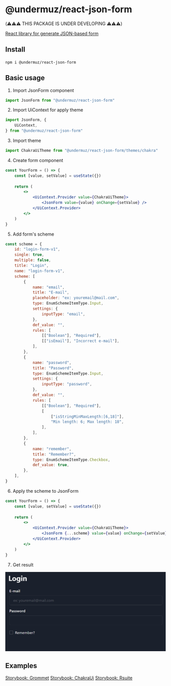 # @undermuz/react-json-form

(⚠️⚠️⚠️ THIS PACKAGE IS UNDER DEVELOPING ⚠️⚠️⚠️)

[React library for generate JSON-based form](https://www.npmjs.com/package/@undermuz/react-json-form)

## Install

`npm i @undermuz/react-json-form`

## Basic usage

1. Import JsonForm component

```jsx
import JsonForm from "@undermuz/react-json-form"
```

2. Import UiContext for apply theme

```jsx
import JsonForm, {
    UiContext,
} from "@undermuz/react-json-form"
```

3. Import theme

```jsx
import ChakraUiTheme from "@undermuz/react-json-form/themes/chakra"
```

4. Create form component

```jsx
const YourForm = () => {
    const [value, setValue] = useState({})

    return (
        <>
            <UiContext.Provider value={ChakraUiTheme}>
                <JsonForm value={value} onChange={setValue} />
            </UiContext.Provider>
        </>
    )
}
```

5. Add form's scheme

```jsx
const scheme = {
    id: "login-form-v1",
    single: true,
    multiple: false,
    title: "Login",
    name: "login-form-v1",
    scheme: [
        {
            name: "email",
            title: "E-mail",
            placeholder: "ex: youremail@mail.com",
            type: EnumSchemeItemType.Input,
            settings: {
                inputType: "email",
            },
            def_value: "",
            rules: [
                [["Boolean"], "Required"],
                [["isEmail"], "Incorrect e-mail"],
            ],
        },
        {
            name: "password",
            title: "Password",
            type: EnumSchemeItemType.Input,
            settings: {
                inputType: "password",
            },
            def_value: "",
            rules: [
                [["Boolean"], "Required"],
                [
                    ["isStringMinMaxLength:[6,18]"],
                    "Min length: 6; Max length: 18",
                ],
            ],
        },
        {
            name: "remember",
            title: "Remember?",
            type: EnumSchemeItemType.Checkbox,
            def_value: true,
        },
    ],
}
```

6. Apply the scheme to JsonForm

```jsx
const YourForm = () => {
    const [value, setValue] = useState({})

    return (
        <>
            <UiContext.Provider value={ChakraUiTheme}>
                <JsonForm {...scheme} value={value} onChange={setValue} />
            </UiContext.Provider>
        </>
    )
}
```

7. Get result

![Result](/screenshots/login-form.png)

## Examples

[Storybook: Grommet](https://undermuz.github.io/react-json-form/?path=/story/example-jsonform--ui-grommet)
[Storybook: ChakraUi](https://undermuz.github.io/react-json-form/?path=/story/example-jsonform--ui-chakra)
[Storybook: Rsuite](https://undermuz.github.io/react-json-form/?path=/story/example-jsonform--ui-rsuite)
